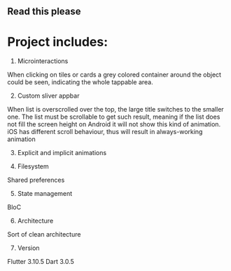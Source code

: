 ## Read this please

# Project includes:

1. Microinteractions

When clicking on tiles or cards a grey colored container around the object could be seen, indicating the whole tappable area.

2. Custom sliver appbar

When list is overscrolled over the top, the large title switches to the smaller one.
The list must be scrollable to get such result, meaning if the list does not fill the screen height on Android it will not show this kind of animation. iOS has different scroll behaviour, thus will result in always-working animation

3. Explicit and implicit animations

4. Filesystem

Shared preferences

5. State management

BloC

6. Architecture

Sort of clean architecture

7. Version

Flutter 3.10.5 
Dart 3.0.5